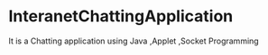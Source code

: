 # InteranetChattingApplication
 It is a Chatting application using Java ,Applet ,Socket Programming
